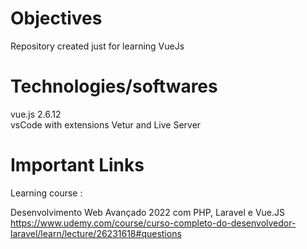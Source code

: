 # Objectives

Repository created just for learning VueJs

# Technologies/softwares

vue.js 2.6.12 <br>
vsCode with extensions Vetur and Live Server
 
# Important Links

Learning course :

Desenvolvimento Web Avançado 2022 com PHP, Laravel e Vue.JS <br>
https://www.udemy.com/course/curso-completo-do-desenvolvedor-laravel/learn/lecture/26231618#questions
